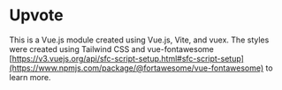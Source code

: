 # Upvote

This is a Vue.js module created using Vue.js, Vite, and vuex.  The styles were created using Tailwind CSS and vue-fontawesome [https://v3.vuejs.org/api/sfc-script-setup.html#sfc-script-setup](https://www.npmjs.com/package/@fortawesome/vue-fontawesome) to learn more.
